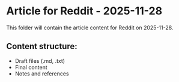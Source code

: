 # Article for Reddit - 2025-11-28

This folder will contain the article content for Reddit on 2025-11-28.

## Content structure:
- Draft files (.md, .txt)
- Final content
- Notes and references
